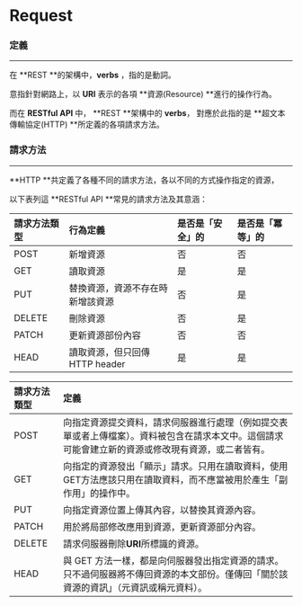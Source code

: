 # Request

### 定義

---

在 **REST **的架構中，**verbs** ，指的是動詞。

意指針對網路上，以 **URI** 表示的各項 **資源\(Resource\) **進行的操作行為。

而在 **RESTful API** 中， **REST **架構中的 **verbs**， 對應於此指的是 **超文本傳輸協定\(HTTP\) **所定義的各項請求方法。

### 請求方法

---

**HTTP **共定義了各種不同的請求方法，各以不同的方式操作指定的資源，

以下表列這 **RESTful API **常見的請求方法及其意涵：

| 請求方法類型 | 行為定義 | 是否是「安全」的 | 是否是「冪等」的 |
| :--- | :--- | :--- | :--- |
| POST | 新增資源 | 否 | 否 |
| GET | 讀取資源 | 是 | 是 |
| PUT | 替換資源，資源不存在時新增該資源 | 否 | 是 |
| DELETE | 刪除資源 | 否 | 是 |
| PATCH | 更新資源部份內容 | 否 | 否 |
| HEAD | 讀取資源，但只回傳 HTTP header | 是 | 是 |



| 請求方法類型 | 定義 |
| :--- | :--- |
| POST | 向指定資源提交資料，請求伺服器進行處理（例如提交表單或者上傳檔案）。資料被包含在請求本文中。這個請求可能會建立新的資源或修改現有資源，或二者皆有。 |
| GET | 向指定的資源發出「顯示」請求。只用在讀取資料，使用GET方法應該只用在讀取資料，而不應當被用於產生「副作用」的操作中。 |
| PUT | 向指定資源位置上傳其內容，以替換其資源內容。 |
| PATCH | 用於將局部修改應用到資源，更新資源部分內容。 |
| DELETE | 請求伺服器刪除**URI**所標識的資源。 |
| HEAD | 與 GET 方法一樣，都是向伺服器發出指定資源的請求。只不過伺服器將不傳回資源的本文部份。僅傳回「關於該資源的資訊」（元資訊或稱元資料）。 |

